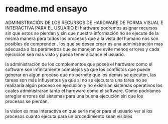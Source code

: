 readme.md
ensayo
======

 ADMINISTRACIÓN DE LOS RECURSOS DE HARDWARE DE FORMA VISUAL E INTERACTIVA PARA EL USUARIO
El hardware podremos asignar recursos sin que  estos se pierdan y sin que nuestra información no se ejecute de la misma manera para todos los procesos que a la vista del humano nos son posibles  de comprender . los que se desea crear es una administración mas adecuada  a los parámetros que se manejen se evite menos errores  y cada ejecución sea mas visto y pueda tener alcance el usuario.

la administración de los complementos que posee el hardware como el software son infinitamente complejos ya que los conflictos que puede generar en  algún proceso que no permite que los demás se ejecuten,  las tareas son más  influyentes ya que si no se ejecutara una tarea no se realizaría algún proceso en ejecución y no existirían sistemas operativos los cuales administraran tanto  el hardware como el software. Como podríamos arreglar errores del sistemas para una buena ejecución sin que los procesos se pierdan.
 
la vision es mas interactiva en que seria mejor para el usuario ver si los procesos cuanto ejecuta para  un procedimiento sean visibles 
